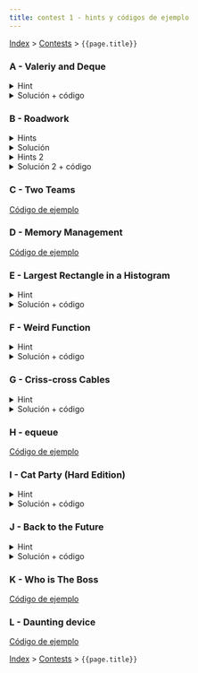 ```yaml
---
title: contest 1 - hints y códigos de ejemplo
---
```


[Index](../index) > [Contests](../contests) > ```{{page.title}}```

### A - Valeriy and Deque
<details> 
   <summary>Hint</summary>
      Ver si en el algún momento las cosas comienzan a repetirse cíclicamente y aprovechar eso
   </details>
<details>
   <summary>Solución + código</summary>
   Simular hasta que el máximo quede al comienzo. De ahí en adelante los que están a la derecha del máximo van rotando. Para las queries que van antes del ciclo responde con lo simulado, y para las queries que caen dentro del ciclo calcula modularmente cual va a ser el elemento sacado. <a href="https://github.com/PabloMessina/Competitive-Programming-Material/blob/master/Solved%20problems/Codeforces/1180C_ValeriyAndDeque.cpp">link a código</a>
</details>


### B - Roadwork
<details> 
   <summary>Hints</summary>
   1) En vez de pensar "esta persona, en qué obra se detiene?" puedes pensar "esta obra, a qué personas detiene?".
   2) Si una obra detiene a alguien, las obras a la derecha ya no lo pueden detener. Ve las obras en ese orden.
   3) Si tienes a las personas ordenadas por tiempo de salida, puedes saber en log n quién va a ser la primera persona en ser bloqueada por cierta obra.
</details>
<details> 
  <summary>Solución</summary>
   Ordena las obras e itera por ellas de izquierda a derecha. 
   Para cada obra, calcula qué tiempos de salida van a ser bloqueados, osea S-X <= D < T-X, y elimina a estas personas de la lista.
   La posicion de la obra es el punto de llegada para estas personas.
   Esto se puede hacer en (#personas x log n) con un multiset.
   El tiempo total es O(N + Q log Q).
</details>
<details> 
  <summary>Hints 2</summary>
   Piensa el problema geométricamente en un plano de Tiempo vs Posición
</details>
<details> 
  <summary>Solución 2 + código</summary>
   En el plano 2D las personas se ven como rectas diagonales y los roadworks como segmentos de recta horizontales. Cada persona se detiene con el primer segmento que se intersecta. Para hacerlo eficientmente, podemos hacer un sweep line diagonal mantiendo un set de segmentos activos ordenados de menor a mayor. La complejidad es O((N+Q) log (N+Q) + N log N + Q). <a href="https://github.com/PabloMessina/Competitive-Programming-Material/blob/master/Solved%20problems/AtCoder/abc128_e_Roadwork.cpp">Código de ejemplo</a>
</details>

### C - Two Teams
<a href="https://github.com/ProgramacionCompetitivaPUC/IIC2553-2019-2/blob/master/code_samples/contest1/C_TwoTeams.cpp">Código de ejemplo</a>
<!-- <a href="">Código de ejemplo</a> -->

### D - Memory Management
<a href="https://github.com/ProgramacionCompetitivaPUC/IIC2553-2019-2/blob/master/code_samples/contest1/D_MemoryManagement.cpp">Código de ejemplo</a>

### E - Largest Rectangle in a Histogram
<details> 
  <summary>Hint</summary>   
  El rectángulo máximo necesariamente tiene una altura igual a alguna columna. Sólo hay N columnas, así que puedes ponerte en los N casos, y sólo te falta saber el ancho. Dada una columna i-ésima, piensa en alguna forma de encontrar los extremos L[i] y R[i] del rectángulo maximal que se formaría si expandimos la columna i-ésima lo más que se puede hacia ambos lados.
</details>
<details> 
  <summary>Solución + código</summary>
  Primero calculamos L[i] de izquierda a derecha (para R[i] podemos hacer lo mismo al revés). Para ello mantenemos un stack, en cada instante el stack guarda los distintos mínimos acumulados de las alturas de las columnas medidos desde la columna i-1 hacia la izquierda, junto con el extremo derecho donde comienza a regir cada mínimo (para entender mejor esto, dibujar un histograma, pararse en alguna columna de al medio y dibujar la altura del mínimo acumulado hacia la izquierda, se ve como una función escalonada). Con ese stack es fácil encontrar L[i] (hacemos pop hasta que llegamos a un mínimo < H[i]) y actualizarlo (pusheamos el par (H[i],i)). Como cada columna es pusheada y popeada sólo 1 vez, la complejidad es O(N). <a href="https://github.com/PabloMessina/Competitive-Programming-Material/blob/master/Solved%20problems/SPOJ/HISTOGRA_LargestRectangleInAHistogram.cpp">Código de ejemplo</a>
</details>

### F - Weird Function

<details> 
  <summary>Hint</summary>
  Piensa en una forma eficiente de trackear la mediana.
</details>
<details> 
  <summary>Solución + código</summary>
  Una forma de trackear la mediana es guardando la mitad inferior de los valores en un maxheap y la mitad superior de los valores en un minheap, manteniendo la invariante de que la mediana siempre se encuentre en el tope del maxheap. Cuando agreguemos un nuevo valor, lo comparamos con la mediana actual y lo metemos en el minheap o maxheap según corresponda, teniendo cuidado de mantener los 2 contenedores balanceados en tamaño para mantener la invariante. Insertar y meter en heaps es O(log N) así que la complejidad total es O(N log N). <a href="https://github.com/PabloMessina/Competitive-Programming-Material/blob/master/Solved%20problems/SPOJ/WEIRDFN_WeirdFunction.cpp">Código de ejemplo</a>
</details>

### G - Criss-cross Cables

<details> 
  <summary>Hint</summary>
  Hay N*(N-1)/2 pares de ubicaciones posibles, que si los ordenamos por largo de menor a mayor codiciosamente nos convendrían los M primeros ¿verdad? Piensa en una forma de encontrar los M primeros sin tener que generar los N*(N-1)/2 pares explícitamente.
</details>
<details> 
  <summary>Solución + código</summary>
  Ordenamos los cables por largo de menor a mayor. Además, usamos un minheap (priority_queue) y primero lo llenamos con intervalos correspondientes a pares consecutivos (i, i+1). Luego de forma sincronizada iteramos sobre los cables y vamos sacando intervalos del minheap, si el algún punto el cable no se la puede o nos quedamos cortos de intervalos, no se puede. Si no, cada vez que sacamos un intervalo, metemos al minheap un nuevo intervalo alargado un índice más a la derecha (o sea, si sacamos el intervalo (i,j), metemos el intervalo (i,j+1)). La complejidad es O(M log M + M log N). <a href="https://github.com/PabloMessina/Competitive-Programming-Material/blob/master/Solved%20problems/kattis/crisscrosscables.cpp">Código de ejemplo</a>
</details>

### H - equeue
<a href="https://github.com/ProgramacionCompetitivaPUC/IIC2553-2019-2/blob/master/code_samples/contest1/H_equeue.cpp">Código de ejemplo</a>

### I - Cat Party (Hard Edition)

<details> 
  <summary>Hint</summary>
  Imaginemos que tenemos un leaderboard / ranking donde los competidores son los colores y sus scores son sus frecuencias, y sólo aparecen colores con scores positivos. Si le quitamos 1 punto a algún color, para que en el leaderboard nos aparezcan todos empatados necesitamos que haya un color que tenga exactamente 1 punto y que todos los demás estén empatados (así le quitamos 1 al de 1 punto y se borra) o bien que haya un color que tenga 1 más que el resto (le restamos 1 a ese y todos quedan empatados). Además, cada día hay que actualizar el leaderboard ya que el score de algún color aumenta en 1. Piensa en una forma eficiente de hacer todo eso.
</details>
<details> 
  <summary>Solución + código</summary>
  Básicamente hacer lo que dice el hint usando un set e iteradores. <a href="https://github.com/PabloMessina/Competitive-Programming-Material/blob/master/Solved%20problems/Codeforces/1163B2_CatParty(HardEdition).cpp">Código de ejemplo</a>
</details>

### J - Back to the Future

<details> 
  <summary>Hint</summary>
  Darse cuenta de que para un nodo cualquiera del grafo, para satisfacer los requisitos de A y B a ese nodo siempre le conviene que el conjunto sea lo más grande posible: para satisfacer A lo ideal es que estén la mayor cantidad de vecinos, para satisfacer B lo ideal es que estén la mayor cantidad de no-vecinos. Hay un conjunto de nodos que genera la situación ideal para todos los nodos simultáneamente: el conjunto de todos los nodos. Si en ese conjunto ideal hay nodos que no cumplen, entonces no hay ningún subconjunto en el que puedan llegar a cumplir y por ende los podemos descartar. Piensa en alguna forma eficiente de ir descartando nodos partiendo desde el conjunto universo hasta llegar a un subcojunto maximal en que todos cumplen.
</details>
<details> 
  <summary>Solución + código</summary>
  Metemos todos los nodos a un set ordenados por cantidad de vecinos (y desempatados por ID para permitir duplicados), e iterativamente vamos borrando nodos por el extremo izquierdo del set cuando no cumplen A y por la derecha del set cuando no cumplen B. Cada vez que descartamos un nodo, tenemos que avisarle a cada uno de sus vecinos que ese nodo ya no está y además tenemos que actualizar la ubicación del vecino dentro del set (eso se puede hacer borrándolo y metiéndolo de nuevo con su score actualizado). La complejidad de esto es O((N+M)log(N)). <a href="https://github.com/PabloMessina/Competitive-Programming-Material/blob/master/Solved%20problems/LiveArchive/7887_BackToTheFuture.cpp">Código de ejemplo</a>
</details>

### K - Who is The Boss
<a href="https://github.com/PabloMessina/Competitive-Programming-Material/blob/master/Solved%20problems/SPOJ/VBOSS_WhoIsTheBoss.cpp">Código de ejemplo</a>

### L - Daunting device
<a href="https://github.com/PabloMessina/Competitive-Programming-Material/blob/master/Solved%20problems/URI/DauntingDevice.cpp">Código de ejemplo</a>

<!-- <details> 
  <summary>Hint</summary>   
</details>
<details> 
  <summary>Solución + código</summary>
  <a href="">Código de ejemplo</a>
</details> -->

[Index](index) > [Contests](contests) > ```{{page.title}}```